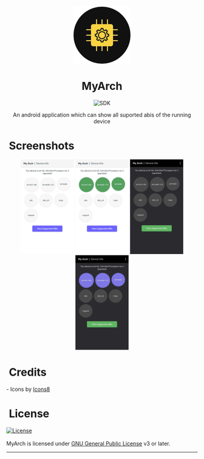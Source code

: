 <p align="center">
    <img height=150 width=150 src="resources/icon.webp"
</p>

<h1 align="center">
  <b>MyArch</b>
</h1>
 <div align="center">
        <img src="https://img.shields.io/badge/Android-5.0%20and%20up-brightgreen?logo=android&logoColor=white" alt="SDK" />
    <p>An android application which can show all suported abis of the running device</p>
</div>
<h1 align="left">
  <b>&nbsp;Screenshots</b>
</h1>
<div align="center">
<a href="resources/screenshot_1.webp"><img width="140" height="249" src="resources/screenshot_1.webp"></a>
<a href="resources/screenshot_2.webp"><img width="140" height="249" src="resources/screenshot_2.webp"></a>
<a href="resources/screenshot_3.webp"><img width="140" height="249" src="resources/screenshot_3.webp"></a>
<a href="resources/screenshot_4.webp"><img width="140" height="249" src="resources/screenshot_4.webp"></a>
</div>
<h1 align="left">
  <b>&nbsp;Credits</b>
</h1>
 - Icons by <a target="_blank" href="https://icons8.com/icon/">Icons8</a>

<h1 align="left">
  <b>&nbsp;License</b>
</h1>

[![License](https://www.gnu.org/graphics/gplv3-with-text-136x68.png)](LICENSE)
<br/><br/>
MyArch is licensed under [GNU General Public License](https://www.gnu.org/licenses/gpl-3.0.html) v3 or later.

---
